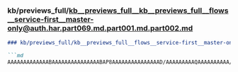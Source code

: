 ### kb/previews_full/kb__previews_full__kb__previews_full__flows__service-first__master-only@auth.har.part069.md.part001.md.part002.md

```md
### kb/previews_full/kb__previews_full__flows__service-first__master-only@auth.har.part069.md.part001.md (part 002)

```md
AAAAAAAAAAAAABAAAAAAAAAAAAAAABAP8AAAAAAAAAAAAAAAD/AAAAAAAAAQAAAAAAAAAA/wAAAAAAAAAAAQAAAAAAAP8
```

```

```
